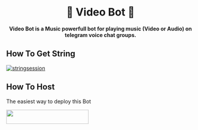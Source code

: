 <h1 align = "center"> 🎵 Video Bot 🎵 </h1>

<p align="center"><b> Video Bot is a Music powerfull bot for playing music (Video or Audio) on telegram voice chat groups. </b></p>



## How To Get String
[![stringsession](https://img.shields.io/badge/repl.it-generateStringName-yellowgreen)](https://repl.it/@subinps/getStringName)

## How To Host
The easiest way to deploy this Bot
<p align="left"><a href="https://heroku.com/deploy?template=https://github.com/Rishabhbhan4/VC-UserBot"> <img src="https://img.shields.io/badge/Deploy%20To%20Heroku-purple?style=for-the-badge&logo=heroku" width="220" height="38.45"/></a></p>


